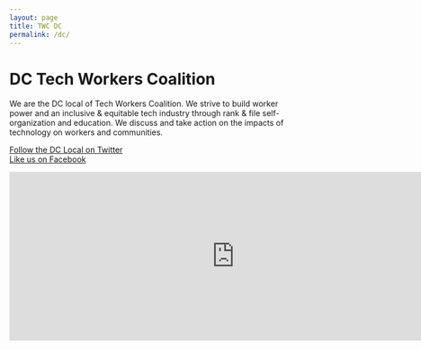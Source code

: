 ```yaml
---
layout: page
title: TWC DC
permalink: /dc/
---
```


# DC Tech Workers Coalition

We are the DC local of Tech Workers Coalition. We strive to build worker power and an inclusive & equitable tech industry through rank & file self-organization and education. We discuss and take action on the impacts of technology on workers and communities.

<a href="https://twitter.com/dctechworkers">Follow the DC Local on Twitter </a> <br />
<a href="https://www.facebook.com/DC-Tech-Workers-Coalition-338770966854335/">Like us on Facebook </a>

<iframe src="https://calendar.google.com/calendar/embed?title=Events&amp;showPrint=0&amp;mode=AGENDA&amp;height=300&amp;wkst=1&amp;bgcolor=%23FFFFFF&amp;src=c4k35lpkvamp2fn2mr1p5c0s34%40group.calendar.google.com&amp;color=%23B1365F&amp;ctz=America%2FNew_York" style="border-width:0" width="800" height="300" frameborder="0" scrolling="no"></iframe>

